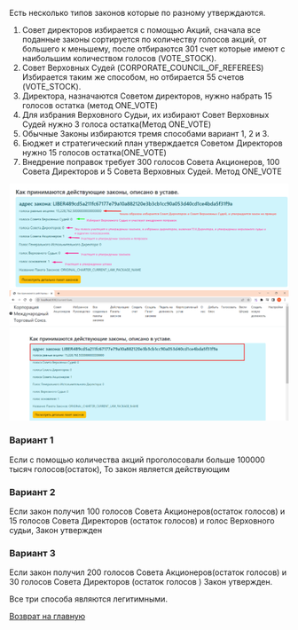Есть несколько типов законов которые по разному утверждаются.
1. Совет директоров избирается с помощью Акций, сначала все поданные законы сортируется по количеству голосов акций,
   от большего к меньшему, после отбираются 301 счет которые имеют с наибольшим количеством голосов (VOTE_STOCK).
2. Совет Верховных Судей (CORPORATE_COUNCIL_OF_REFEREES) Избирается таким же способом, но отбирается 55 счетов (VOTE_STOCK).
3. Директора, назначаются Советом директоров, нужно набрать 15 голосов остатка (метод ONE_VOTE)
4. Для избрания Верховного Судьи, их избирают Совет Верховных Судей нужно 3 голоса остатка(Метод ONE_VOTE)
5. Обычные Законы избираются тремя способами вариант 1, 2 и 3.
6. Бюджет и стратегический план утверждается Советом Директоров нужно 15 голосов остатка(ONE_VOTE)
7. Внедрение поправок требует 300 голосов Совета Акционеров, 100 Совета Директоров и 5 Совета Верховных Судей. Метод ONE_VOTE

![Голосование](../screenshots/voting.png)
![С помощью акций](../screenshots/voting-with-stock.png)
### Вариант 1
Если с помощью количества акций проголосовали больше 100000 тысяч голосов(остаток),
То закон является действующим

### Вариант 2
Если закон получил 100 голосов Совета Акционеров(остаток голосов) и
15 голосов Совета Директоров (остаток голосов) и голос Верховного судьи,
Закон утвержден

### Вариант 3
Если закон получил 200 голосов Совета Акционеров(остаток голосов)
и 30 голосов Совета Директоров (остаток голосов )
Закон утвержден.

Все три способа являются легитимными.

[Возврат на главную](./documentationRus.md)